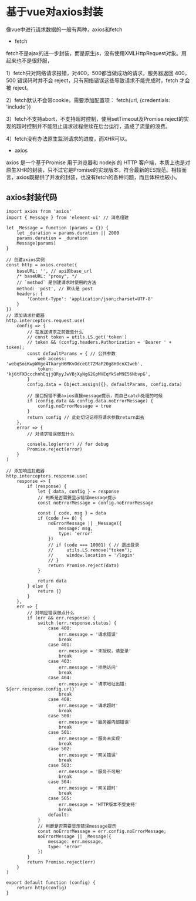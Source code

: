<!--
 * @Autor: 卢建
 * @LastEditors: 卢建
 * @Description: 基于vue对axios封装
 * @Date: 2021-02-02 09:40:16
 * @LastEditTime: 2021-02-02 13:48:48
-->
# 基于vue对axios封装

像vue中进行请求数据的一般有两种，axios和fetch

* fetch

fetch不是ajax的进一步封装，而是原生js，没有使用XMLHttpRequest对象。用起来也不是很舒服，

1）fetch只对网络请求报错，对400，500都当做成功的请求，服务器返回 400，500 错误码时并不会 reject，只有网络错误这些导致请求不能完成时，fetch 才会被 reject。

2）fetch默认不会带cookie，需要添加配置项： fetch(url, {credentials: 'include'})

3）fetch不支持abort，不支持超时控制，使用setTimeout及Promise.reject的实现的超时控制并不能阻止请求过程继续在后台运行，造成了流量的浪费。

4）fetch没有办法原生监测请求的进度，而XHR可以。

* axios

axios 是一个基于Promise 用于浏览器和 nodejs 的 HTTP 客户端，本质上也是对原生XHR的封装，只不过它是Promise的实现版本，符合最新的ES规范。相较而言，axios既提供了并发的封装，也没有fetch的各种问题，而且体积也较小。

## axios封装代码

```
import axios from 'axios'
import { Message } from 'element-ui' // 消息组建

let _Message = function (params = {}) {
    let _duration = params.duration || 2000
    params.duration = _duration
    Message(params)
}

// 创建axios实例
const http = axios.create({
    baseURL: '', // api的base_url
    /* baseURL: "proxy", */
    // `method` 是创建请求时使用的方法
    method: 'post', // 默认是 post
    headers: {
        'Content-Type': 'application/json;charset=UTF-8'
    }
})
// 添加请求拦截器
http.interceptors.request.use(
    config => {
        // 在发送请求之前做些什么
        // const token = utils.LS.get('token')
        // token && (config.headers.Authorization = 'Bearer ' + token);
        const defaultParams = { // 公共参数
            web_access: 'webqSoiKwpWVge4TkaryH6MKvOdceGt7ZMaF20g8H0cnXIweb',
            token: 'kj6tFXDccchnhEqjjQRyyJwVBjXyNgG2GpMVEqYkSeM9E56NbvpG',
        }
        config.data = Object.assign({}, defaultParams, config.data)

        // 接口报错不要axios直接message提示，而自己catch处理的时候
        if (config.data && config.data.noErrorMessage) {
            config.noErrorMessage = true
        }
        return config // 此处切记记得将请求参数return出去
    },
    error => {
        // 对请求错误做些什么

        console.log(error) // for debug
        Promise.reject(error)
    }
)

// 添加响应拦截器
http.interceptors.response.use(
    response => {
        if (response) {
            let { data, config } = response
            // 判断是否需要显示错误message提示
            const noErrorMessage = config.noErrorMessage

            const { code, msg } = data
            if (code !== 0) {
                noErrorMessage || _Message({
                    message: msg,
                    type: 'error'
                })
                // if (code === 10001) { // 退出登录
                //     utils.LS.remove("token");
                //     window.location = '/login'
                // }
                return Promise.reject(data)
            }

            return data
        } else {
            return {}
        }
    },
    err => {
        // 对响应错误做点什么
        if (err && err.response) {
            switch (err.response.status) {
                case 400:
                    err.message = '请求错误'
                    break
                case 401:
                    err.message = '未授权，请登录'
                    break
                case 403:
                    err.message = '拒绝访问'
                    break
                case 404:
                    err.message = `请求地址出错: ${err.response.config.url}`
                    break
                case 408:
                    err.message = '请求超时'
                    break
                case 500:
                    err.message = '服务器内部错误'
                    break
                case 501:
                    err.message = '服务未实现'
                    break
                case 502:
                    err.message = '网关错误'
                    break
                case 503:
                    err.message = '服务不可用'
                    break
                case 504:
                    err.message = '网关超时'
                    break
                case 505:
                    err.message = 'HTTP版本不受支持'
                    break
                default:
            }
            // 判断是否需要显示错误message提示
            const noErrorMessage = err.config.noErrorMessage;
            noErrorMessage || _Message({
                message: err.message,
                type: 'error'
            })
        }
        return Promise.reject(err)
    }
)

export default function (config) {
    return http(config)
}
```